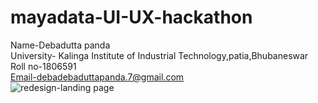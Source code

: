 # mayadata-UI-UX-hackathon

Name-Debadutta panda
<br>
University- Kalinga Institute of Industrial Technology,patia,Bhubaneswar
<br>
Roll no-1806591
<br>
Email-debadebaduttapanda.7@gmail.com
<br>
![redesign-landing page](https://user-images.githubusercontent.com/62756279/115156126-769acc80-a0a0-11eb-9afa-254247af568b.jpg)
